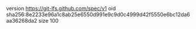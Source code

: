 version https://git-lfs.github.com/spec/v1
oid sha256:8e2233e96a1c8ab25e6550d991e9c9d0c4999d42f5550e6bc12da6aa36268da2
size 100
